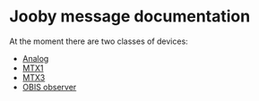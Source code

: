 # Jooby message documentation

At the moment there are two classes of devices:

- [Analog](./docs/analog/readme.md)
- [MTX1](./docs/mtx1/readme.md)
- [MTX3](./docs/mtx3/readme.md)
- [OBIS observer](./docs/obis-observer/readme.md)
